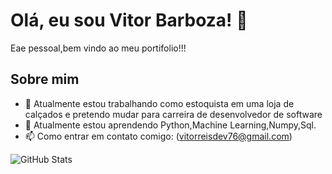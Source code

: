 # Olá, eu sou Vitor Barboza! 👋

Eae pessoal,bem vindo ao meu portifolio!!!

## Sobre mim
- 🔭 Atualmente estou trabalhando como estoquista em uma loja de calçados e pretendo mudar para carreira de desenvolvedor de software
- 🌱 Atualmente estou aprendendo Python,Machine Learning,Numpy,Sql.
- 📫 Como entrar em contato comigo: (vitorreisdev76@gmail.com)




![GitHub Stats](https://github-readme-stats.vercel.app/api?username=VitorBarboza&show_icons=true)
